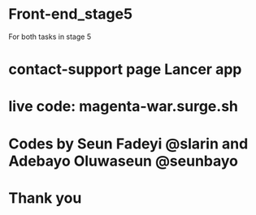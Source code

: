 # Front-end_stage5
For both tasks in stage 5

# contact-support page Lancer app

# live code: magenta-war.surge.sh


# Codes by Seun Fadeyi @slarin and Adebayo Oluwaseun @seunbayo

# Thank you
